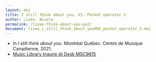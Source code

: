 ```yaml
---
layout: mei
title: I still think about you, VI. Pocket operator 2
author: Lizée, Nicole
permalink: /lizee-think-about-you-po2/
document: lizee_i_still_think_about_you006_pocket_operator_2.mei
---
```


- In *I still think about you.* Montréal Québec: Centre de Musique Canadienne, 2021.
- <a href="https://tufts.primo.exlibrisgroup.com/permalink/01TUN_INST/1kc9gia/alma991018677203903851" target="_blank">Music Library Inquire @ Desk MSC9615</a>
